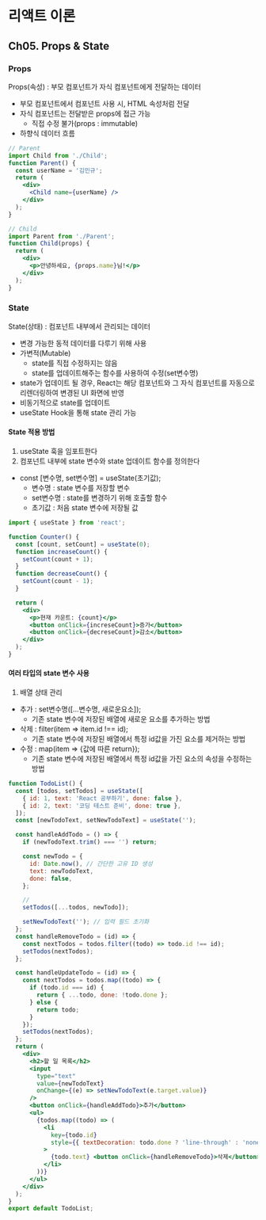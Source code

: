 # 리액트 이론

## Ch05. Props & State

### Props

Props(속성) : 부모 컴포넌트가 자식 컴포넌트에게 전달하는 데이터

- 부모 컴포넌트에서 컴포넌트 사용 시, HTML 속성처럼 전달
- 자식 컴포넌트는 전달받은 props에 접근 가능
  - 직접 수정 불가(props : immutable)
- 하향식 데이터 흐름

```jsx
// Parent
import Child from './Child';
function Parent() {
  const userName = '김민규';
  return (
    <div>
      <Child name={userName} />
    </div>
  );
}

// Child
import Parent from './Parent';
function Child(props) {
  return (
    <div>
      <p>안녕하세요, {props.name}님!</p>
    </div>
  );
}
```

### State

State(상태) : 컴포넌트 내부에서 관리되는 데이터

- 변경 가능한 동적 데이터를 다루기 위해 사용
- 가변적(Mutable)
  - state를 직접 수정하지는 않음
  - state를 업데이트해주는 함수를 사용하여 수정(set변수명)
- state가 업데이트 될 경우, React는 해당 컴포넌트와 그 자식 컴포넌트를 자동으로 리렌더링하여 변경된 UI 화면에 반영
- 비동기적으로 state를 업데이트
- useState Hook을 통해 state 관리 가능

#### State 적용 방법

1. useState 훅을 임포트한다
2. 컴포넌트 내부에 state 변수와 state 업데이트 함수를 정의한다

- const [변수명, set변수명] = useState(초기값);
  - 변수명 : state 변수를 저장할 변수
  - set변수명 : state를 변경하기 위해 호출할 함수
  - 초기값 : 처음 state 변수에 저장될 값

```jsx
import { useState } from 'react';

function Counter() {
  const [count, setCount] = useState(0);
  function increaseCount() {
    setCount(count + 1);
  }
  function decreaseCount() {
    setCount(count - 1);
  }

  return (
    <div>
      <p>현재 카운트: {count}</p>
      <button onClick={increseCount}>증가</button>
      <button onClick={decreseCount}>감소</button>
    </div>
  );
}
```

#### 여러 타입의 state 변수 사용

1. 배열 상태 관리

- 추가 : set변수명([...변수명, 새로운요소]);
  - 기존 state 변수에 저장된 배열에 새로운 요소를 추가하는 방법
- 삭제 : filter(item => item.id !== id);
  - 기존 state 변수에 저장된 배열에서 특정 id값을 가진 요소를 제거하는 방법
- 수정 : map(item => {값에 따른 return});
  - 기존 state 변수에 저장된 배열에서 특정 id값을 가진 요소의 속성을 수정하는 방법

```jsx
function TodoList() {
  const [todos, setTodos] = useState([
    { id: 1, text: 'React 공부하기', done: false },
    { id: 2, text: '코딩 테스트 준비', done: true },
  ]);
  const [newTodoText, setNewTodoText] = useState('');

  const handleAddTodo = () => {
    if (newTodoText.trim() === '') return;

    const newTodo = {
      id: Date.now(), // 간단한 고유 ID 생성
      text: newTodoText,
      done: false,
    };

    //
    setTodos([...todos, newTodo]);

    setNewTodoText(''); // 입력 필드 초기화
  };
  const handleRemoveTodo = (id) => {
    const nextTodos = todos.filter((todo) => todo.id !== id);
    setTodos(nextTodos);
  };

  const handleUpdateTodo = (id) => {
    const nextTodos = todos.map((todo) => {
      if (todo.id === id) {
        return { ...todo, done: !todo.done };
      } else {
        return todo;
      }
    });
    setTodos(nextTodos);
  };
  return (
    <div>
      <h2>할 일 목록</h2>
      <input
        type="text"
        value={newTodoText}
        onChange={(e) => setNewTodoText(e.target.value)}
      />
      <button onClick={handleAddTodo}>추가</button>
      <ul>
        {todos.map((todo) => (
          <li
            key={todo.id}
            style={{ textDecoration: todo.done ? 'line-through' : 'none' }}
          >
            {todo.text} <button onClick={handleRemoveTodo}>삭제</button>
          </li>
        ))}
      </ul>
    </div>
  );
}
export default TodoList;
```
